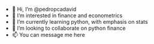 - 👋 Hi, I’m @pedropcadavid
- 👀 I’m interested in finance and econometrics
- 🌱 I’m currently learning python, with emphasis on stats
- 💞️ I’m looking to collaborate on python finance
- 📫 You can message me here

<!---
pedropcadavid/pedropcadavid is a ✨ special ✨ repository because its `README.md` (this file) appears on your GitHub profile.
You can click the Preview link to take a look at your changes.
--->
